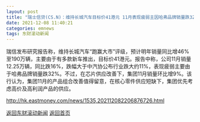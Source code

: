 ```yaml
---
layout: post
title: "瑞士信贷(CS.N)：维持长城汽车目标价41港元 11月表现疲弱主因哈弗品牌销量跌32%"
date: 2021-12-08 11:40:21
categories: emnews
tags: 东财滚动新闻
---
```


瑞信发布研究报告称，维持长城汽车“跑赢大市”评级，预计明年销量同比增46%至190万辆，主要由于有多款新车推出，目标价41港元。报告中称，公司11月销量12.25万辆，同比跌16%，跌幅大于中汽协公布行业跌大约11%，表现疲弱主要由于哈弗品牌销量跌32%。不过，在芯片供应改善下，集团11月销量环比增9%。该行认为，集团11月的产品组合改善值得留意，在核心零件供应短缺下，集团优先考虑高价及高利润产品的供应。

<http://hk.eastmoney.com/news/1535,202112082206876726.html>

[返回东财滚动新闻](./emnews/)
[返回首页](./)